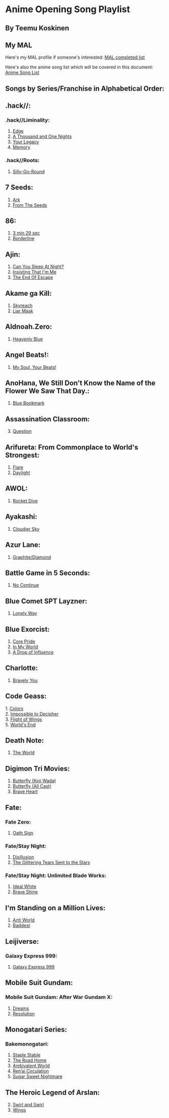 # Anime Opening Song Playlist

## By Teemu Koskinen

## My MAL

Here's my MAL profile if someone's interested: [MAL completed list](https://myanimelist.net/animelist/TK21)

Here's also the anime song list which will be covered in this document: [Anime Song List](https://www.youtube.com/playlist?list=PLJYWo2Sc5pH1XaZAA13VxIaC2i4JVRfXv)

## Songs by Series/Franchise in Alphabetical Order:

## .hack//:

### .hack//Liminality:

1. [Edge](https://www.youtube.com/watch?v=-txcWT9ZZn0)
2. [A Thousand and One Nights](https://www.youtube.com/watch?v=2D1ruqQC8WA)
3. [Your Legacy](https://www.youtube.com/watch?v=f0WPQICEclg)
4. [Memory](https://www.youtube.com/watch?v=E4Wbk4ACIEM)

### .hack//Roots:

1. [Silly-Go-Round](https://www.youtube.com/watch?v=GzGWvvYOqK4)

## 7 Seeds:

1. [Ark](https://www.youtube.com/watch?v=5ACZhp5YuSc)
2. [From The Seeds](https://www.youtube.com/watch?v=L1WjHCXrSK8)

## 86:

1. [3 min 29 sec](https://www.youtube.com/watch?v=3BIfNwhMDh8)
2. [Borderline](https://www.youtube.com/watch?v=CKwv2kqz8_Q)

## Ajin:

1. [Can You Sleep At Night?](https://www.youtube.com/watch?v=Ppl21c_zKo8)
2. [Insisting That I'm Me](https://www.youtube.com/watch?v=-QLU453h4Po)
3. [The End Of Escape](https://www.youtube.com/watch?v=FKAdmgB--Yk)

## Akame ga Kill:

1. [Skyreach](https://www.youtube.com/watch?v=vqshxf8WiHE)
2. [Liar Mask](https://www.youtube.com/watch?v=IzhGVssPtgE)

## Aldnoah.Zero:

1. [Heavenly Blue](https://www.youtube.com/watch?v=kjiBFUbSMEI)

## Angel Beats!:

1. [My Soul, Your Beats!](https://www.youtube.com/watch?v=zIFV8UUs1-c)

## AnoHana, We Still Don't Know the Name of the Flower We Saw That Day.:

1. [Blue Bookmark](https://www.youtube.com/watch?v=8H9z5ZuGmBw)

## Assassination Classroom:

3. [Question](https://www.youtube.com/watch?v=ozaVtR-KsI0)

## Arifureta: From Commonplace to World's Strongest:

1. [Flare](https://www.youtube.com/watch?v=zrJ4hqF_Evg)
2. [Daylight](https://www.youtube.com/watch?v=i4J_aRQ21Bo)

## AWOL:

1. [Rocket Dive](https://www.youtube.com/watch?v=-qoVeoG8XuU)

## Ayakashi:

1. [Cloudier Sky](https://www.youtube.com/watch?v=BkXD8DJfr5k)

## Azur Lane:

1. [Graphite/Diamond](https://www.youtube.com/watch?v=rdGcU1oojiw)

## Battle Game in 5 Seconds:

1. [No Continue](https://www.youtube.com/watch?v=sCJVFAZ2hL8)

## Blue Comet SPT Layzner:

1. [Lonely Way](https://www.youtube.com/watch?v=vXMfnoJ750s)

## Blue Exorcist:

1. [Core Pride](https://www.youtube.com/watch?v=fSks0H1wcqc)
2. [In My World](https://www.youtube.com/watch?v=BULeNYMVn_s)
3. [A Drop of Influence](https://www.youtube.com/watch?v=8CTgP87aWmM)

## Charlotte:

1. [Bravely You](https://www.youtube.com/watch?v=WhRsyIGN-cA)

## Code Geass:

1\. [Colors](https://www.youtube.com/watch?v=zAksx-cqydo)<br>
2\. [Impossible to Decipher](https://www.youtube.com/watch?v=tNDR1XOW-7k)<br>
3\. [Flight of Wings](https://www.youtube.com/watch?v=F-BgKPZIkNE)<br>
5\. [World's End](https://www.youtube.com/watch?v=aoFr6V1tY8I)

## Death Note:

1. [The World](https://www.youtube.com/watch?v=RvIx-SJvlNY)

## Digimon Tri Movies:

1. [Butterfly (Koji Wada)](https://www.youtube.com/watch?v=e-04i20RV_s)
2. [Butterfly (All Cast)](https://www.youtube.com/watch?v=tSLDC75BEpQ)
3. [Brave Heart](https://www.youtube.com/watch?v=r0E90DgZdqU)

## Fate:

### Fate Zero:

1. [Oath Sign](https://www.youtube.com/watch?v=0VnvdO3WJnU)

### Fate/Stay Night:

1. [Disillusion](https://www.youtube.com/watch?v=I4poryDakX0)
2. [The Glittering Tears Sent to the Stars](https://www.youtube.com/watch?v=luUZHAkoGRs)

### Fate/Stay Night: Unlimited Blade Works:

1. [Ideal White](https://www.youtube.com/watch?v=d7nl_pS4iEA)
2. [Brave Shine](https://www.youtube.com/watch?v=qPbA0mMGsSg)

## I'm Standing on a Million Lives:

1. [Anti World](https://www.youtube.com/watch?v=2DHmEaULN24)
2. [Baddest](https://www.youtube.com/watch?v=rNGNU7Cvh5Y)

## Leijiverse:

### Galaxy Express 999:

1. [Galaxy Express 999](https://www.youtube.com/watch?v=AUVVfsNIseg)

## Mobile Suit Gundam:

### Mobile Suit Gundam: After War Gundam X:

1. [Dreams](https://www.youtube.com/watch?v=w7VO_gJvFbY)
2. [Resolution](https://www.youtube.com/watch?v=wJ-HThc_2Yg)

## Monogatari Series:

### Bakemonogatari:

1. [Staple Stable](https://www.youtube.com/watch?v=4BFuamh-l14)
2. [The Road Home](https://www.youtube.com/watch?v=Pnua0NO0McM)
3. [Ambivalent World](https://www.youtube.com/watch?v=4BG6MtVRHdk)
4. [Ren’ai Circulation](https://www.youtube.com/watch?v=P4mhbumb_xk)
5. [Sugar Sweet Nightmare](https://www.youtube.com/watch?v=5aOLQQ9kPdk)

## The Heroic Legend of Arslan:

2. [Swirl and Swirl](https://www.youtube.com/watch?v=Q9tLZbFSQVk)
3. [Wings](https://www.youtube.com/watch?v=X708ByP_7yI) 
